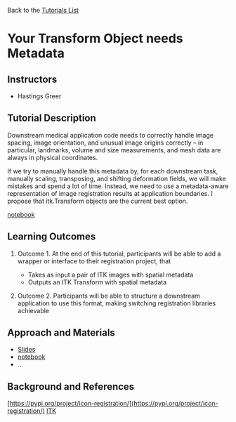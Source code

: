 Back to the [Tutorials List](../../README.md#tutorials-list)

# Your Transform Object needs Metadata

## Instructors

- Hastings Greer

## Tutorial Description
Downstream medical application code needs to correctly handle image spacing, 
image orientation, and unusual image origins correctly – in particular, landmarks, 
volume and size measurements, and mesh data are always in physical coordinates.

If we try to manually handle this metadata by, for each downstream task, manually scaling, 
transposing, and shifting deformation fields, we will make mistakes and spend a lot of time. 
Instead, we need to use a metadata-aware representation of image registration 
results at application boundaries. I propose that itk.Transform objects are the current best option.
    
[notebook](https://colab.research.google.com/drive/1NAFFGCD2hh84kfkCQpNhSC4wK4v4MVlq?usp=sharing)

## Learning Outcomes

<!-- Describe here what you would like participants to learn by the end of the tutorial. -->

1. Outcome 1. At the end of this tutorial, participants will be able to add a wrapper or interface to their registration project, that
    - Takes as input a pair of ITK images with spatial metadata
    - Outputs an ITK Transform with spatial metadata

2. Outcome 2. Participants will be able to structure a downstream application to use this format, making switching registration libraries achievable

## Approach and Materials

<!-- Describe here how the tutorial will be taught, e.g. slides, Jupyter
notebooks, and provide links to any materials. -->

- [Slides](https://github.com/HastingsGreer/blog/raw/master/_assets/ITk%20transforms%20as%20registration%20product.pdf)
- [notebook](https://colab.research.google.com/drive/1NAFFGCD2hh84kfkCQpNhSC4wK4v4MVlq?usp=sharing)
- ...

## Background and References

[https://pypi.org/project/icon-registration/](https://pypi.org/project/icon-registration/)
[ITK](http://github.com/InsightSoftwareConsortium/ITK)

<!-- Provide links to related publications and software repositories here. -->
